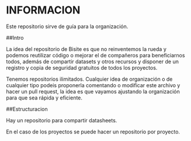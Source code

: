 # INFORMACION

Este repositorio sirve de guía para la organización.

##Intro

La idea del repositorio de Bisite es que no reinventemos la rueda y podemos reutilizar código o mejorar el de compañeros para beneficiarnos todos, además de compartir datasets y otros recursos y disponer de un registro y copia de seguridad gratuitos de todos los proyectos.

Tenemos repositorios ilimitados. Cualquier idea de organización o de cualquier tipo podeis proponerla comentando o modificar este archivo y hacer un pull request, la idea es que vayamos ajustando la organización para que sea rápida y eficiente.

##Estructuracion

Hay un repositorio para compartir datasheets.

En el caso de los proyectos se puede hacer un repositorio por proyecto.
